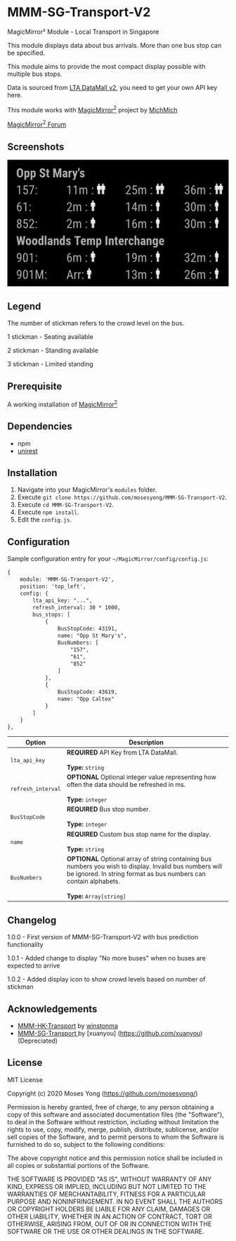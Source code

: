 
# MMM-SG-Transport-V2
MagicMirror² Module - Local Transport in Singapore

This module displays data about bus arrivals. More than one bus stop can be specified.

This module aims to provide the most compact display possible with multiple bus stops.

Data is sourced from [LTA DataMall v2](https://www.mytransport.sg/content/mytransport/home/dataMall.html), you need to get your own API key here.

This module works with [MagicMirror<sup>2</sup>](https://github.com/MichMich/MagicMirror) project by [MichMich](https://github.com/MichMich/)

[MagicMirror<sup>2</sup> Forum](http://forum.magicmirror.builders/)

## Screenshots

![Screenshot](screenshots/screenshot.png)

## Legend

The number of stickman refers to the crowd level on the bus.

1 stickman - Seating available

2 stickman - Standing available

3 stickman - Limited standing


## Prerequisite
A working installation of [MagicMirror<sup>2</sup>](https://github.com/MichMich/MagicMirror)
 
## Dependencies
  * npm
  * [unirest](https://www.npmjs.com/package/unirest)

## Installation
1. Navigate into your MagicMirror's `modules` folder.
2. Execute `git clone https://github.com/mosesyong/MMM-SG-Transport-V2`.
3. Execute `cd MMM-SG-Transport-V2`.
4. Execute `npm install`.
5. Edit the `config.js`.

## Configuration
Sample configuration entry for your `~/MagicMirror/config/config.js`:

    {
        module: 'MMM-SG-Transport-V2',
        position: 'top_left',
        config: {
            lta_api_key: "...",
            refresh_interval: 30 * 1000,
            bus_stops: [
                {
                    BusStopCode: 43191,
                    name: "Opp St Mary's",
                    BusNumbers: [
                        "157",
                        "61",
                        "852"
                    ]
                },
                {
                    BusStopCode: 43619,
                    name: "Opp Caltex"
                }
            ]
        }
    },
<table>
  <thead>
    <tr>
      <th>Option</th>
      <th>Description</th>
    </tr>
  </thead>
  <tbody>
    <tr>
      <td><code>lta_api_key</code></td>
      <td><strong>REQUIRED</strong> API Key from LTA DataMall.<br><br><strong>Type:</strong> <code>string</code></td>
      <tr>
      <td><code>refresh_interval</code></td>
      <td><strong>OPTIONAL</strong>  Optional integer value representing how often the data should be refreshed in ms.<br><br><strong>Type:</strong> <code>integer</code></td>
      </tr>
      </tr>
      <td><code>BusStopCode </code></td>
      <td><strong>REQUIRED</strong> Bus stop number.<br><br><strong>Type:</strong> <code>integer</code></td>
      </tr>
      <tr>
      <td><code>name </code></td>
      <td><strong>REQUIRED</strong> Custom bus stop name for the display.<br><br><strong>Type:</strong> <code>string</code></td>
      </tr>
      <tr>
      <td><code>BusNumbers </code></td>
      <td><strong>OPTIONAL</strong>  Optional array of string containing bus numbers you wish to display. Invalid bus numbers will be ignored. In string format as bus numbers can contain alphabets.
<br><br><strong>Type:</strong> <code>Array[string]</code></td>
      </tr>
  </tbody>
</table>

## Changelog

1.0.0 - First version of MMM-SG-Transport-V2 with bus prediction functionality

1.0.1 - Added change to display "No more buses" when no buses are expected to arrive

1.0.2 - Added display icon to show crowd levels based on number of stickman


## Acknowledgements
- [MMM-HK-Transport](https://github.com/winstonma/MMM-HK-Transport) by [winstonma](https://github.com/winstonma)
- [MMM-SG-Transport ](https://github.com/xuanyou/MMM-SG-Transport) by [xuanyou] (https://github.com/xuanyou) (Depreciated)


## License
MIT License

Copyright (c) 2020 Moses Yong (https://github.com/mosesyong/)

Permission is hereby granted, free of charge, to any person obtaining a copy
of this software and associated documentation files (the "Software"), to deal
in the Software without restriction, including without limitation the rights
to use, copy, modify, merge, publish, distribute, sublicense, and/or sell
copies of the Software, and to permit persons to whom the Software is
furnished to do so, subject to the following conditions:

The above copyright notice and this permission notice shall be included in all
copies or substantial portions of the Software.

THE SOFTWARE IS PROVIDED "AS IS", WITHOUT WARRANTY OF ANY KIND, EXPRESS OR
IMPLIED, INCLUDING BUT NOT LIMITED TO THE WARRANTIES OF MERCHANTABILITY,
FITNESS FOR A PARTICULAR PURPOSE AND NONINFRINGEMENT. IN NO EVENT SHALL THE
AUTHORS OR COPYRIGHT HOLDERS BE LIABLE FOR ANY CLAIM, DAMAGES OR OTHER
LIABILITY, WHETHER IN AN ACTION OF CONTRACT, TORT OR OTHERWISE, ARISING FROM,
OUT OF OR IN CONNECTION WITH THE SOFTWARE OR THE USE OR OTHER DEALINGS IN THE
SOFTWARE.
